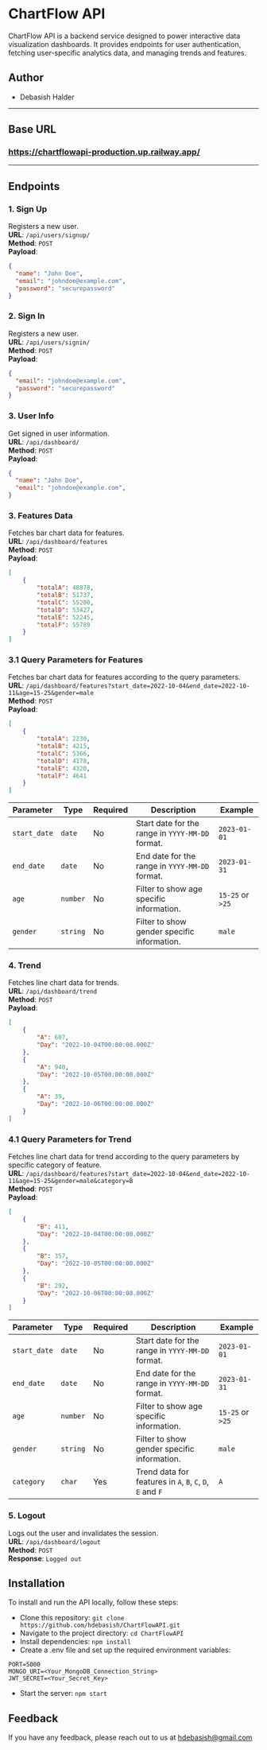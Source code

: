 # ChartFlow API

ChartFlow API is a backend service designed to power interactive data visualization dashboards. It provides endpoints for user authentication, fetching user-specific analytics data, and managing trends and features.

## Author

- Debasish Halder

---

## Base URL
### https://chartflowapi-production.up.railway.app/

---

## Endpoints

### 1. Sign Up
Registers a new user.  
**URL**: `/api/users/signup/`  
**Method**: `POST`  
**Payload**:  
```json
{
  "name": "John Doe",
  "email": "johndoe@example.com",
  "password": "securepassword"
}
```

### 2. Sign In
Registers a new user.  
**URL**: `/api/users/signin/`  
**Method**: `POST`  
**Payload**:  
```json
{
  "email": "johndoe@example.com",
  "password": "securepassword"
}
```

### 3. User Info
Get signed in user information.  
**URL**: `/api/dashboard/`  
**Method**: `POST`  
**Payload**:  
```json
{
  "name": "John Doe",
  "email": "johndoe@example.com",
}
```

### 3. Features Data
Fetches bar chart data for features.  
**URL**: `/api/dashboard/features`  
**Method**: `POST`  
**Payload**:  
```json
[
    {
        "totalA": 48878,
        "totalB": 51737,
        "totalC": 55200,
        "totalD": 53427,
        "totalE": 52245,
        "totalF": 55789
    }
]
```

### 3.1 Query Parameters for Features
Fetches bar chart data for features according to the query parameters.  
**URL**: `/api/dashboard/features?start_date=2022-10-04&end_date=2022-10-11&age=15-25&gender=male`  
**Method**: `POST`  
**Payload**:  
```json
[
    {
        "totalA": 2230,
        "totalB": 4215,
        "totalC": 5366,
        "totalD": 4178,
        "totalE": 4320,
        "totalF": 4641
    }
]
```

| **Parameter** | **Type**   | **Required** | **Description**                                 | **Example**        |
|---------------|------------|--------------|-------------------------------------------------|--------------------|
| `start_date`   | `date`   | No           | Start date for the range in `YYYY-MM-DD` format.| `2023-01-01`       |
| `end_date`     | `date`   | No           | End date for the range in `YYYY-MM-DD` format.  | `2023-01-31`       |
| `age`          | `number` | No           | Filter to show age specific information.        | `15-25` or `>25`   |
| `gender`       | `string` | No           | Filter to show gender specific information.     | `male`             |

### 4. Trend
Fetches line chart data for trends.  
**URL**: `/api/dashboard/trend`  
**Method**: `POST`  
**Payload**:  
```json
[
    {
        "A": 607,
        "Day": "2022-10-04T00:00:00.000Z"
    },
    {
        "A": 940,
        "Day": "2022-10-05T00:00:00.000Z"
    },
    {
        "A": 39,
        "Day": "2022-10-06T00:00:00.000Z"
    }
]
```

### 4.1 Query Parameters for Trend
Fetches line chart data for trend according to the query parameters by specific category of feature.  
**URL**: `/api/dashboard/features?start_date=2022-10-04&end_date=2022-10-11&age=15-25&gender=male&category=B`  
**Method**: `POST`  
**Payload**:  
```json
[
    {
        "B": 411,
        "Day": "2022-10-04T00:00:00.000Z"
    },
    {
        "B": 357,
        "Day": "2022-10-05T00:00:00.000Z"
    },
    {
        "B": 292,
        "Day": "2022-10-06T00:00:00.000Z"
    }
]
```

| **Parameter** | **Type**   | **Required** | **Description**                                 | **Example**        |
|---------------|------------|--------------|-------------------------------------------------|--------------------|
| `start_date`   | `date`   | No          | Start date for the range in `YYYY-MM-DD` format.| `2023-01-01`       |
| `end_date`     | `date`   | No          | End date for the range in `YYYY-MM-DD` format.  | `2023-01-31`       |
| `age`          | `number` | No          | Filter to show age specific information.        | `15-25` or `>25`   |
| `gender`       | `string` | No          | Filter to show gender specific information.     | `male`             |
| `category`     | `char`   | Yes         | Trend data for features in `A`, `B`, `C`, `D`, `E` and `F` | `A`             |

### 5. Logout
Logs out the user and invalidates the session.  
**URL**: `/api/dashboard/logout`  
**Method**: `POST`  
**Response**: `Logged out`  

## Installation

To install and run the API locally, follow these steps:

- Clone this repository: `git clone https://github.com/hdebasish/ChartFlowAPI.git`
- Navigate to the project directory: `cd ChartFlowAPI`
- Install dependencies: `npm install`
- Create a .env file and set up the required environment variables:

```text
PORT=5000
MONGO_URI=<Your_MongoDB_Connection_String>
JWT_SECRET=<Your_Secret_Key>
```

- Start the server: `npm start`

## Feedback

If you have any feedback, please reach out to us at hdebasish@gmail.com
